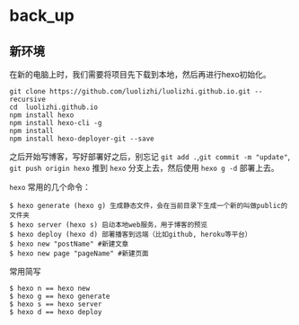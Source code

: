 # back_up

## 新环境

在新的电脑上时，我们需要将项目先下载到本地，然后再进行hexo初始化。

```
git clone https://github.com/luolizhi/luolizhi.github.io.git --recursive
cd  luolizhi.github.io
npm install hexo
npm install hexo-cli -g
npm install
npm install hexo-deployer-git --save
```

之后开始写博客，写好部署好之后，别忘记 `git add .`,`git commit -m "update"`, `git push origin hexo` 推到 `hexo` 分支上去，然后使用 `hexo g -d` 部署上去。

`hexo` 常用的几个命令： 
```
$ hexo generate (hexo g) 生成静态文件，会在当前目录下生成一个新的叫做public的文件夹
$ hexo server (hexo s) 启动本地web服务，用于博客的预览
$ hexo deploy (hexo d) 部署播客到远端（比如github, heroku等平台）
$ hexo new "postName" #新建文章
$ hexo new page "pageName" #新建页面
```

常用简写

```
$ hexo n == hexo new
$ hexo g == hexo generate
$ hexo s == hexo server
$ hexo d == hexo deploy
```